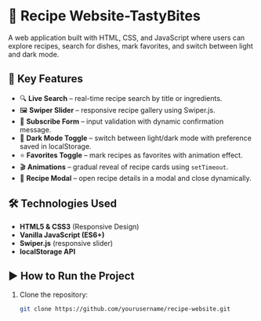 
# 🍴 Recipe Website-TastyBites

A web application built with HTML, CSS, and JavaScript where users can explore recipes, search for dishes, mark favorites, and switch between light and dark mode.

## 🚀 Key Features

- 🔍 **Live Search** – real-time recipe search by title or ingredients.  
- 🖼️ **Swiper Slider** – responsive recipe gallery using Swiper.js.  
- 📩 **Subscribe Form** – input validation with dynamic confirmation message.  
- 🌙 **Dark Mode Toggle** – switch between light/dark mode with preference saved in localStorage.  
- ⭐ **Favorites Toggle** – mark recipes as favorites with animation effect.  
- 🎬 **Animations** – gradual reveal of recipe cards using `setTimeout`.  
- 📖 **Recipe Modal** – open recipe details in a modal and close dynamically.  

## 🛠️ Technologies Used

- **HTML5 & CSS3** (Responsive Design)  
- **Vanilla JavaScript (ES6+)**  
- **Swiper.js** (responsive slider)  
- **localStorage API**

## ▶️ How to Run the Project

1. Clone the repository:  
   ```bash
   git clone https://github.com/yourusername/recipe-website.git
